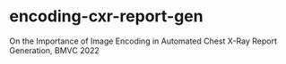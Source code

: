 # encoding-cxr-report-gen
On the Importance of Image Encoding in Automated Chest X-Ray Report Generation, BMVC 2022
